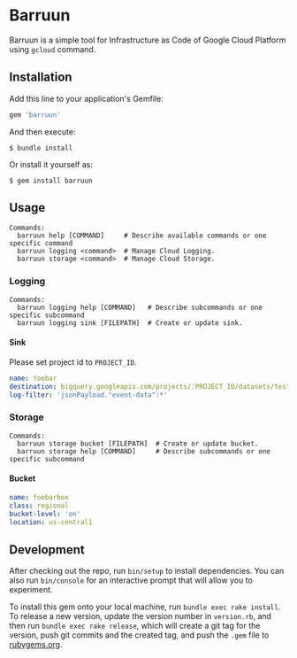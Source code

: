 # Barruun

Barruun is a simple tool for Infrastructure as Code of Google Cloud Platform using `gcloud` command.

## Installation

Add this line to your application's Gemfile:

```ruby
gem 'barruun'
```

And then execute:

    $ bundle install

Or install it yourself as:

    $ gem install barruun

## Usage

```
Commands:
  barruun help [COMMAND]     # Describe available commands or one specific command
  barruun logging <command>  # Manage Cloud Logging.
  barruun storage <command>  # Manage Cloud Storage.
```

### Logging

```
Commands:
  barruun logging help [COMMAND]   # Describe subcommands or one specific subcommand
  barruun logging sink [FILEPATH]  # Create or update sink.
```

#### Sink

Please set project id to `PROJECT_ID`.

```yaml
name: foobar
destination: bigquery.googleapis.com/projects/:PROJECT_ID/datasets/test
log-filter: 'jsonPayload."event-data":*'
```

### Storage

```
Commands:
  barruun storage bucket [FILEPATH]  # Create or update bucket.
  barruun storage help [COMMAND]     # Describe subcommands or one specific subcommand
```

#### Bucket

```yaml
name: foobarbox
class: regional
bucket-level: 'on'
location: us-central1
```

## Development

After checking out the repo, run `bin/setup` to install dependencies. You can also run `bin/console` for an interactive prompt that will allow you to experiment.

To install this gem onto your local machine, run `bundle exec rake install`. To release a new version, update the version number in `version.rb`, and then run `bundle exec rake release`, which will create a git tag for the version, push git commits and the created tag, and push the `.gem` file to [rubygems.org](https://rubygems.org).
